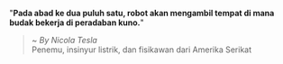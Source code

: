 "**Pada abad ke dua puluh satu, robot akan mengambil tempat di mana budak bekerja di peradaban kuno.**"

> ~ _By Nicola Tesla_  
Penemu, insinyur listrik, dan fisikawan dari Amerika Serikat
